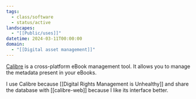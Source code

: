 ```yaml
---
tags:
  - class/software
  - status/active
landscapes:
  - "[[Public/uses]]"
datetime: 2024-03-11T00:00:00
domain:
  - "[[Digital asset management]]"
---
```

[Calibre](https://calibre-ebook.com/) is a cross-platform eBook management tool. It allows you to manage the metadata present in your eBooks.

I use Calibre because [[Digital Rights Management is Unhealthy]] and share the database with [[calibre-web]] because I like its interface better.
